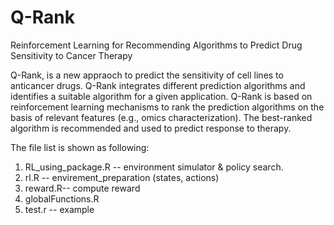 # Q-Rank
Reinforcement Learning for Recommending Algorithms to Predict Drug Sensitivity to Cancer Therapy

Q-Rank, is a new appraoch to predict the sensitivity of cell lines to anticancer drugs. Q-Rank integrates different prediction algorithms and identifies a suitable algorithm for a given application. Q-Rank is based on reinforcement learning mechanisms to rank the
prediction algorithms on the basis of relevant features (e.g., omics characterization). The best-ranked algorithm is recommended
and used to predict response to therapy. 

The file list is shown as following:
1. RL_using_package.R -- environment  simulator & policy search.
2. rl.R -- envirement_preparation (states, actions)
3. reward.R-- compute reward 
4. globalFunctions.R 
5. test.r -- example


